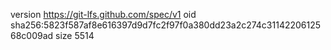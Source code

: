 version https://git-lfs.github.com/spec/v1
oid sha256:5823f587af8e616397d9d7fc2f97f0a380dd23a2c274c3114220612568c009ad
size 5514

